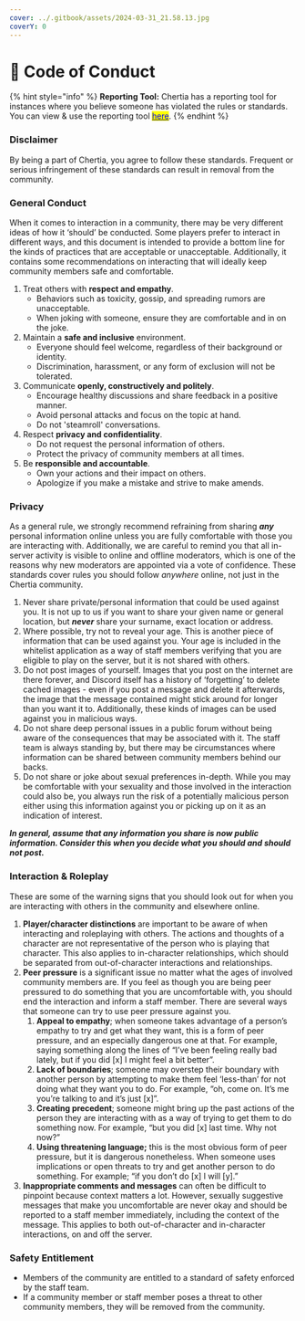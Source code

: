 ```yaml
---
cover: ../.gitbook/assets/2024-03-31_21.58.13.jpg
coverY: 0
---
```


# 📘 Code of Conduct

{% hint style="info" %}
**Reporting Tool:** Chertia has a reporting tool for instances where you believe someone has violated the rules or standards. You can view & use the reporting tool [<mark style="color:blue;">here</mark>](https://docs.google.com/forms/d/e/1FAIpQLSefkaaKC4Pvw36TIHL\_xLyPPMQheF-gjwu64qfhMaOCUQ8Uyw/viewform?usp=sf\_link).
{% endhint %}

### Disclaimer

By being a part of Chertia, you agree to follow these standards. Frequent or serious infringement of these standards can result in removal from the community.&#x20;

### General Conduct

When it comes to interaction in a community, there may be very different ideas of how it ‘should’ be conducted. Some players prefer to interact in different ways, and this document is intended to provide a bottom line for the kinds of practices that are acceptable or unacceptable. Additionally, it contains some recommendations on interacting that will ideally keep community members safe and comfortable.&#x20;

1. Treat others with **respect and empathy**.
   * Behaviors such as toxicity, gossip, and spreading rumors are unacceptable.
   * When joking with someone, ensure they are comfortable and in on  the joke.
2. Maintain a **safe and inclusive** environment.
   * Everyone should feel welcome, regardless of their background or identity.
   * Discrimination, harassment, or any form of exclusion will not be tolerated.
3. Communicate **openly, constructively and politely**.
   * Encourage healthy discussions and share feedback in a positive manner.
   * Avoid personal attacks and focus on the topic at hand.
   * Do not 'steamroll' conversations.
4. Respect **privacy and confidentiality**.
   * Do not request the personal information of others.
   * Protect the privacy of community members at all times.
5. Be **responsible and accountable**.
   * Own your actions and their impact on others.
   * Apologize if you make a mistake and strive to make amends.

### Privacy

As a general rule, we strongly recommend refraining from sharing _**any**_ personal information online unless you are fully comfortable with those you are interacting with. Additionally, we are careful to remind you that all in-server activity is visible to online and offline moderators, which is one of the reasons why new moderators are appointed via a vote of confidence. These standards cover rules you should follow _anywhere_ online, not just in the Chertia community.

1. Never share private/personal information that could be used against you. It is not up to us if you want to share your given name or general location, but _**never**_ share your surname, exact location or address.&#x20;
2. Where possible, try not to reveal your age. This is another piece of information that can be used against you. Your age is included in the whitelist application as a way of staff members verifying that you are eligible to play on the server, but it is not shared with others.
3. Do not post images of yourself. Images that you post on the internet are there forever, and Discord itself has a history of ‘forgetting’ to delete cached images - even if you post a message and delete it afterwards, the image that the message contained might stick around for longer than you want it to. Additionally, these kinds of images can be used against you in malicious ways.
4. Do not share deep personal issues in a public forum without being aware of the consequences that may be associated with it. The staff team is always standing by, but there may be circumstances where information can be shared between community members behind our backs.
5. Do not share or joke about sexual preferences in-depth. While you may be comfortable with your sexuality and those involved in the interaction could also be, you always run the risk of a potentially malicious person either using this information against you or picking up on it as an indication of interest.&#x20;

_**In general, assume that any information you share is now public information. Consider this when you decide what you should and should not post.**_

### **Interaction & Roleplay**

These are some of the warning signs that you should look out for when you are interacting with others in the community and elsewhere online.

1. **Player/character distinctions** are important to be aware of when interacting and roleplaying with others. The actions and thoughts of a character are not representative of the person who is playing that character. This also applies to in-character relationships, which should be separated from out-of-character interactions and relationships.
2. **Peer pressure** is a significant issue no matter what the ages of involved community members are. If you feel as though you are being peer pressured to do something that you are uncomfortable with, you should end the interaction and inform a staff member. There are several ways that someone can try to use peer pressure against you.
   1. **Appeal to empathy**; when someone takes advantage of a person’s empathy to try and get what they want, this is a form of peer pressure, and an especially dangerous one at that. For example, saying something along the lines of “I’ve been feeling really bad lately, but if you did \[x] I might feel a bit better”.
   2. **Lack of boundaries**; someone may overstep their boundary with another person by attempting to make them feel ‘less-than’ for not doing what they want you to do. For example, “oh, come on. It’s me you’re talking to and it’s just \[x]”.
   3. **Creating precedent**; someone might bring up the past actions of the person they are interacting with as a way of trying to get them to do something now. For example, “but you did \[x] last time. Why not now?”
   4. **Using threatening language;** this is the most obvious form of peer pressure, but it is dangerous nonetheless. When someone uses implications or open threats to try and get another person to do something. For example; “if you don’t do \[x] I will \[y].”&#x20;
3. **Inappropriate comments and messages** can often be difficult to pinpoint because context matters a lot. However, sexually suggestive messages that make you uncomfortable are never okay and should be reported to a staff member immediately, including the context of the message. This applies to both out-of-character and in-character interactions, on and off the server.

### **Safety Entitlement**

* Members of the community are entitled to a standard of safety enforced by the staff team.&#x20;
* If a community member or staff member poses a threat to other community members, they will be removed from the community.&#x20;
